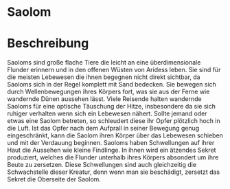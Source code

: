 # Saolom

# Beschreibung
Saoloms sind große flache Tiere die leicht an eine überdimensionale Flunder erinnern und in den offenen Wüsten von Aridess leben. Sie sind für die meisten Lebewesen die ihnen begegnen nicht direkt sichtbar, da Saoloms sich in der Regel komplett mit Sand bedecken. Sie bewegen sich durch Wellenbewegungen ihres Körpers fort, was sie aus der Ferne wie wandernde Dünen aussehen lässt. Viele Reisende halten wandernde Saoloms für eine optische Täuschung der Hitze, insbesondere da sie sich ruhiger verhalten wenn sich ein Lebewesen nähert. Sollte jemand oder etwas eine Saolom betreten, so schleudert diese ihr Opfer plötzlich hoch in die Luft. Ist das Opfer nach dem Aufprall in seiner Bewegung genug eingeschränkt, kann die Saolom ihren Körper über das Lebewesen schieben und mit der Verdauung beginnen. Saoloms haben Schwellungen auf ihrer Haut die Aussehen wie kleine Findlinge. In ihnen wird ein ätzendes Sekret produziert, welches die Flunder unterhalb ihres Körpers absondert um ihre Beute zu zersetzen. Diese Schwellungen sind auch gleichzeitig die Schwachstelle dieser Kreatur, denn wenn man sie beschädigt, zersetzt das Sekret die Oberseite der Saolom.